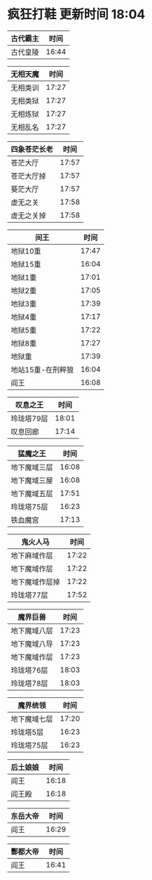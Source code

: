 # 疯狂打鞋 更新时间 18:04

| 古代霸主   | 时间    |
|--------|-------|
| 古代皇陵 | 16:44 |

| 无相天魔   | 时间    |
|--------|-------|
| 无相类训 | 17:27 |
| 无相类狱 | 17:27 |
| 无相炼狱 | 17:27 |
| 无相乱名 | 17:27 |

| 四象苍茫长老   | 时间    |
|--------|-------|
| 苍茫大厅 | 17:57 |
| 苍茫大厅掉 | 17:57 |
| 葵茫大厅 | 17:57 |
| 虚无之关 | 17:58 |
| 虚无之关掉 | 17:58 |

| 间王   | 时间    |
|--------|-------|
| 地狱10重 | 17:47 |
| 地狱15重 | 16:04 |
| 地狱1重 | 17:01 |
| 地狱2重 | 17:05 |
| 地狱3重 | 17:39 |
| 地狱4重 | 17:17 |
| 地狱5重 | 17:22 |
| 地狱8重 | 17:27 |
| 地狱重 | 17:39 |
| 地站15重-在刑粹狼 | 16:04 |
| 阎王 | 16:08 |

| 叹息之王   | 时间    |
|--------|-------|
| 玲珑塔79层 | 18:01 |
| 叹息回廊 | 17:14 |

| 猛魔之王   | 时间    |
|--------|-------|
| 地下魔域三层 | 16:08 |
| 地下魔域三屋 | 16:08 |
| 地下魔域五层 | 17:51 |
| 玲珑塔75层 | 16:23 |
| 铁血魔宫 | 17:13 |

| 鬼火人马   | 时间    |
|--------|-------|
| 地下麻域作层 | 17:22 |
| 地下魔域作层 | 17:22 |
| 地下魔域作层掉 | 17:22 |
| 玲珑塔77层 | 17:52 |

| 魔界巨兽   | 时间    |
|--------|-------|
| 地下魔域八层 | 17:23 |
| 地下魔域八导 | 17:23 |
| 地下魔域作层 | 17:23 |
| 玲珑塔76层 | 18:03 |
| 玲珑塔78层 | 18:03 |

| 魔界统领   | 时间    |
|--------|-------|
| 地下魔域七层 | 17:20 |
| 玲珑塔5层 | 16:23 |
| 玲珑塔75层 | 16:23 |

| 后土娘娘   | 时间    |
|--------|-------|
| 阎王 | 16:18 |
| 阎王殿 | 16:18 |

| 东岳大帝   | 时间    |
|--------|-------|
| 阎王 | 16:29 |

| 酆都大帝   | 时间    |
|--------|-------|
| 阎王 | 16:41 |